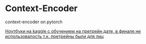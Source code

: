 # Context-Encoder
context-encoder on pytorch


[Ноутбуки на kaggle с обучением на претрейн дате, в финале не использовалость т.к. претрейны были для лиц](https://www.kaggle.com/v1lkaav1lka/context-encoder-gan)
